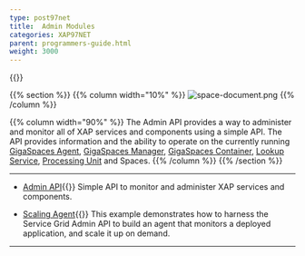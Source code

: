 ```yaml
---
type: post97net
title:  Admin Modules
categories: XAP97NET
parent: programmers-guide.html
weight: 3000
---
```


{{<wbr>}}


{{% section %}}
{{% column  width="10%" %}}
![space-document.png](/attachment_files/subject/MonitoringAndManagement.png)
{{% /column %}}

{{% column width="90%" %}}
The Admin API provides a way to administer and monitor all of XAP services and components using a simple API. The API provides information and the ability to operate on the currently running [GigaSpaces Agent](/product_overview/service-grid.html#gsa), [GigaSpaces Manager](/product_overview/service-grid.html#gsm), [GigaSpaces Container](/product_overview/service-grid.html#gsc), [Lookup Service](/product_overview/service-grid.html#lus), [Processing Unit](./processing-units.html) and Spaces.
{{% /column %}}
{{% /section %}}

<hr/>

- [Admin API](./administration-and-monitoring-api.html){{<wbr>}}
Simple API to monitor and administer XAP services and components.

- [Scaling Agent](./scaling-agent-example.html){{<wbr>}}
This example demonstrates how to harness the Service Grid Admin API to build an agent that monitors a deployed application, and scale it up on demand.


<hr/>


